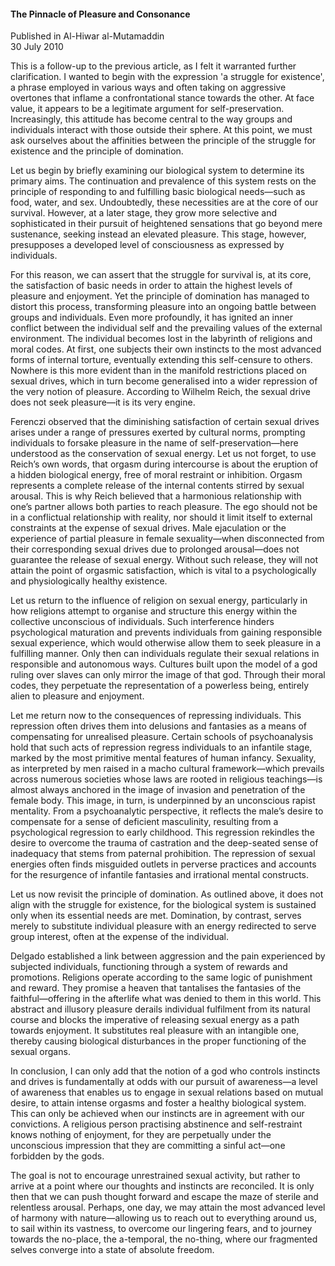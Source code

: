 <h4>The Pinnacle of Pleasure and Consonance</h4>


Published in Al-Hiwar al-Mutamaddin
<br>
30 July 2010


This is a follow-up to the previous article, as I felt it warranted further clarification. I wanted to begin with the expression 'a struggle for existence', a phrase employed in various ways and often taking on aggressive overtones that inflame a confrontational stance towards the other. At face value, it appears to be a legitimate argument for self-preservation. Increasingly, this attitude has become central to the way groups and individuals interact with those outside their sphere. At this point, we must ask ourselves about the affinities between the principle of the struggle for existence and the principle of domination.

Let us begin by briefly examining our biological system to determine its primary aims. The continuation and prevalence of this system rests on the principle of responding to and fulfilling basic biological needs—such as food, water, and sex. Undoubtedly, these necessities are at the core of our survival. However, at a later stage, they grow more selective and sophisticated in their pursuit of heightened sensations that go beyond mere sustenance, seeking instead an elevated pleasure. This stage, however, presupposes a developed level of consciousness as expressed by individuals.

For this reason, we can assert that the struggle for survival is, at its core, the satisfaction of basic needs in order to attain the highest levels of pleasure and enjoyment. Yet the principle of domination has managed to distort this process, transforming pleasure into an ongoing battle between groups and individuals. Even more profoundly, it has ignited an inner conflict between the individual self and the prevailing values of the external environment. The individual becomes lost in the labyrinth of religions and moral codes. At first, one subjects their own instincts to the most advanced forms of internal torture, eventually extending this self-censure to others. Nowhere is this more evident than in the manifold restrictions placed on sexual drives, which in turn become generalised into a wider repression of the very notion of pleasure. According to Wilhelm Reich, the sexual drive does not seek pleasure—it is its very engine.

Ferenczi observed that the diminishing satisfaction of certain sexual drives arises under a range of pressures exerted by cultural norms, prompting individuals to forsake pleasure in the name of self-preservation—here understood as the conservation of sexual energy. Let us not forget, to use Reich’s own words, that orgasm during intercourse is about the eruption of a hidden biological energy, free of moral restraint or inhibition. Orgasm represents a complete release of the internal contents stirred by sexual arousal. This is why Reich believed that a harmonious relationship with one’s partner allows both parties to reach pleasure. The ego should not be in a conflictual relationship with reality, nor should it limit itself to external constraints at the expense of sexual drives. Male ejaculation or the experience of partial pleasure in female sexuality—when disconnected from their corresponding sexual drives due to prolonged arousal—does not guarantee the release of sexual energy. Without such release, they will not attain the point of orgasmic satisfaction, which is vital to a psychologically and physiologically healthy existence.

Let us return to the influence of religion on sexual energy, particularly in how religions attempt to organise and structure this energy within the collective unconscious of individuals. Such interference hinders psychological maturation and prevents individuals from gaining responsible sexual experience, which would otherwise allow them to seek pleasure in a fulfilling manner. Only then can individuals regulate their sexual relations in responsible and autonomous ways. Cultures built upon the model of a god ruling over slaves can only mirror the image of that god. Through their moral codes, they perpetuate the representation of a powerless being, entirely alien to pleasure and enjoyment.

Let me return now to the consequences of repressing individuals. This repression often drives them into delusions and fantasies as a means of compensating for unrealised pleasure. Certain schools of psychoanalysis hold that such acts of repression regress individuals to an infantile stage, marked by the most primitive mental features of human infancy. Sexuality, as interpreted by men raised in a macho cultural framework—which prevails across numerous societies whose laws are rooted in religious teachings—is almost always anchored in the image of invasion and penetration of the female body. This image, in turn, is underpinned by an unconscious rapist mentality. From a psychoanalytic perspective, it reflects the male’s desire to compensate for a sense of deficient masculinity, resulting from a psychological regression to early childhood. This regression rekindles the desire to overcome the trauma of castration and the deep-seated sense of inadequacy that stems from paternal prohibition. The repression of sexual energies often finds misguided outlets in perverse practices and accounts for the resurgence of infantile fantasies and irrational mental constructs.

Let us now revisit the principle of domination. As outlined above, it does not align with the struggle for existence, for the biological system is sustained only when its essential needs are met. Domination, by contrast, serves merely to substitute individual pleasure with an energy redirected to serve group interest, often at the expense of the individual.

Delgado established a link between aggression and the pain experienced by subjected individuals, functioning through a system of rewards and promotions. Religions operate according to the same logic of punishment and reward. They promise a heaven that tantalises the fantasies of the faithful—offering in the afterlife what was denied to them in this world. This abstract and illusory pleasure derails individual fulfilment from its natural course and blocks the imperative of releasing sexual energy as a path towards enjoyment. It substitutes real pleasure with an intangible one, thereby causing biological disturbances in the proper functioning of the sexual organs.

In conclusion, I can only add that the notion of a god who controls instincts and drives is fundamentally at odds with our pursuit of awareness—a level of awareness that enables us to engage in sexual relations based on mutual desire, to attain intense orgasms and foster a healthy biological system. This can only be achieved when our instincts are in agreement with our convictions. A religious person practising abstinence and self-restraint knows nothing of enjoyment, for they are perpetually under the unconscious impression that they are committing a sinful act—one forbidden by the gods.

The goal is not to encourage unrestrained sexual activity, but rather to arrive at a point where our thoughts and instincts are reconciled. It is only then that we can push thought forward and escape the maze of sterile and relentless arousal. Perhaps, one day, we may attain the most advanced level of harmony with nature—allowing us to reach out to everything around us, to sail within its vastness, to overcome our lingering fears, and to journey towards the no-place, the a-temporal, the no-thing, where our fragmented selves converge into a state of absolute freedom.
